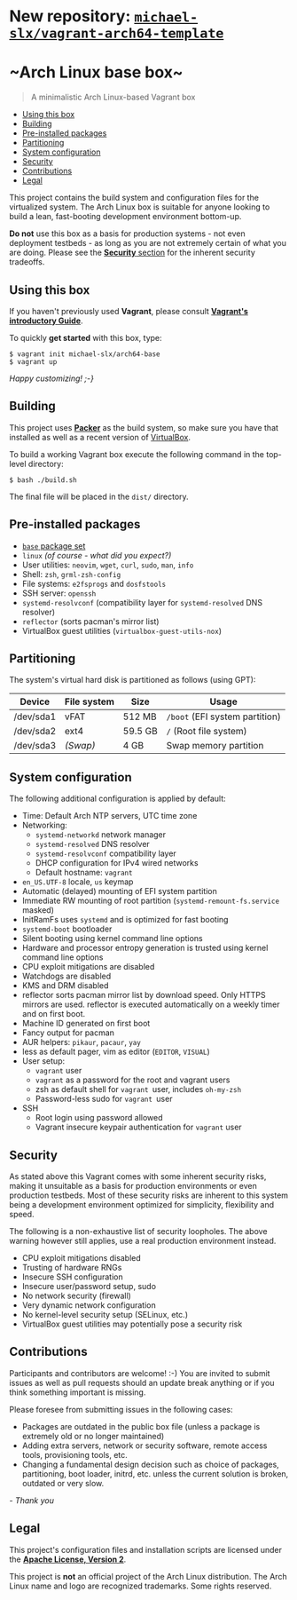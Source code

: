 # New repository: [`michael-slx/vagrant-arch64-template`](https://github.com/michael-slx/vagrant-arch64-template)

# ~Arch Linux base box~

> A minimalistic Arch Linux-based Vagrant box

<!-- TOC depthFrom:2 depthTo:6 withLinks:1 updateOnSave:1 orderedList:0 -->

- [Using this box](#using-this-box)
- [Building](#building)
- [Pre-installed packages](#pre-installed-packages)
- [Partitioning](#partitioning)
- [System configuration](#system-configuration)
- [Security](#security)
- [Contributions](#contributions)
- [Legal](#legal)

<!-- /TOC -->

This project contains the build system and configuration files for the virtualized system. The Arch Linux box is suitable for anyone looking to build a lean, fast-booting development environment bottom-up.

**Do not** use this box as a basis for production systems - not even deployment testbeds - as long as you are not extremely certain of what you are doing. Please see the [**Security** section](#security) for the inherent security tradeoffs.

## Using this box

If you haven't previously used **Vagrant**, please consult [**Vagrant's introductory Guide**](https://www.vagrantup.com/intro/index.html).

To quickly **get started** with this box, type:

```shell
$ vagrant init michael-slx/arch64-base
$ vagrant up
```

*Happy customizing! ;-}*

## Building

This project uses [**Packer**](https://packer.io/) as the build system, so make sure you have that installed as well as a recent version of [VirtualBox](https://www.virtualbox.org/).

To build a working Vagrant box execute the following command in the top-level directory:

```shell
$ bash ./build.sh
```

The final file will be placed in the `dist/` directory.

## Pre-installed packages

- [`base` package set](https://www.archlinux.org/packages/core/any/base/)
- `linux` _(of course - what did you expect?)_
- User utilities: `neovim`, `wget`, `curl`, `sudo`, `man`, `info`
- Shell: `zsh`, `grml-zsh-config`
- File systems: `e2fsprogs` and `dosfstools`
- SSH server: `openssh`
- `systemd-resolvconf` (compatibility layer for `systemd-resolved` DNS resolver)
- `reflector` (sorts pacman's mirror list)
- VirtualBox guest utilities (`virtualbox-guest-utils-nox`)

## Partitioning

The system's virtual hard disk is partitioned as follows (using GPT):

Device    | File system | Size    | Usage
----------|-------------|---------|-------------------------------
/dev/sda1 | vFAT        | 512 MB  | `/boot` (EFI system partition)
/dev/sda2 | ext4        | 59.5 GB | `/` (Root file system)
/dev/sda3 | _(Swap)_    | 4 GB    | Swap memory partition

## System configuration

The following additional configuration is applied by default:

- Time: Default Arch NTP servers, UTC time zone
- Networking:
  -  `systemd-networkd` network manager
  - `systemd-resolved` DNS resolver
  - `systemd-resolvconf` compatibility layer
  - DHCP configuration for IPv4 wired networks
  - Default hostname: `vagrant`
- `en_US.UTF-8` locale, `us` keymap
- Automatic (delayed) mounting of EFI system partition
- Immediate RW mounting of root partition (`systemd-remount-fs.service` masked)
- InitRamFs uses `systemd` and is optimized for fast booting
- `systemd-boot` bootloader
- Silent booting using kernel command line options
- Hardware and processor entropy generation is trusted using kernel command line options
- CPU exploit mitigations are disabled
- Watchdogs are disabled
- KMS and DRM disabled
- reflector sorts pacman mirror list by download speed. Only HTTPS mirrors are used. reflector is executed automatically on a weekly timer and on first boot.
- Machine ID generated on first boot
- Fancy output for pacman
- AUR helpers: `pikaur`, `pacaur`, `yay`
- less as default pager, vim as editor (`EDITOR`, `VISUAL`)
- User setup:
  - `vagrant` user
  - `vagrant` as a password for the root and vagrant users
  - zsh as default shell for `vagrant `user, includes `oh-my-zsh`
  - Password-less sudo for `vagrant `user
- SSH
  - Root login using password allowed
  - Vagrant insecure keypair authentication for `vagrant` user

## Security

As stated above this Vagrant comes with some inherent security risks, making it unsuitable as a basis for production environments or even production testbeds. Most of these security risks are inherent to this system being a development environment optimized for simplicity, flexibility and speed.

The following is a non-exhaustive list of security loopholes. The above warning however still applies, use a real production environment instead.

- CPU exploit mitigations disabled
- Trusting of hardware RNGs
- Insecure SSH configuration
- Insecure user/password setup, sudo
- No network security (firewall)
- Very dynamic network configuration
- No kernel-level security setup (SELinux, etc.)
- VirtualBox guest utilities may potentially pose a security risk

## Contributions

Participants and contributors are welcome! :-) You are invited to submit issues as well as pull requests should an update break anything or if you think something important is missing.

Please foresee from submitting issues in the following cases:

- Packages are outdated in the public box file (unless a package is extremely old or no longer maintained)
- Adding extra servers, network or security software, remote access tools, provisioning tools, etc.
- Changing a fundamental design decision such as choice of packages, partitioning, boot loader, initrd, etc. unless the current solution is broken, outdated or very slow.

_- Thank you_


## Legal

This project's configuration files and installation scripts are licensed under the [**Apache License, Version 2**](license.txt).

This project is **not** an official project of the Arch Linux distribution. The Arch Linux name and logo are recognized trademarks. Some rights reserved.
